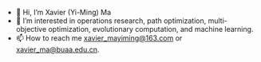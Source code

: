 - 👋 Hi, I’m Xavier (Yi-Ming) Ma
- 👀 I’m interested in operations research, path optimization, multi-objective optimization, evolutionary computation, and machine learning.
- 📫 How to reach me xavier_mayiming@163.com or xavier_ma@buaa.edu.cn.
